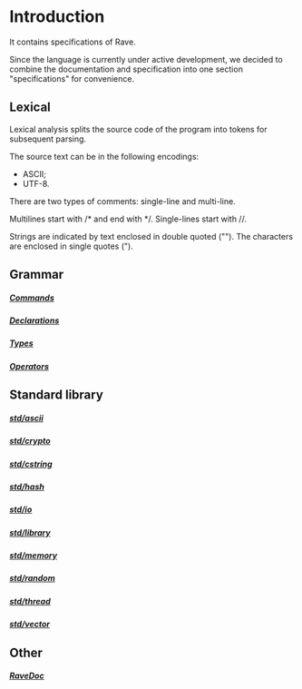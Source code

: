 # Introduction

It contains specifications of Rave.

Since the language is currently under active development, we decided to combine the documentation and specification into one section "specifications" for convenience.

## Lexical

Lexical analysis splits the source code of the program into tokens for subsequent parsing.

The source text can be in the following encodings:
- ASCII;
- UTF-8.

There are two types of comments: single-line and multi-line.

Multilines start with /* and end with */.
Single-lines start with //.

Strings are indicated by text enclosed in double quoted ("").
The characters are enclosed in single quotes (").

## Grammar

##### [Commands](grammar/commands.md)
##### [Declarations](grammar/declarations.md)
##### [Types](grammar/types.md)
##### [Operators](grammar/operators.md)

## Standard library

##### [std/ascii](std/ascii.md)
##### [std/crypto](std/crypto.md)
##### [std/cstring](std/cstring.md)
##### [std/hash](std/hash.md)
##### [std/io](std/io.md)
##### [std/library](std/library.md)
##### [std/memory](std/memory.md)
##### [std/random](std/random.md)
##### [std/thread](std/thread.md)
##### [std/vector](std/vector.md)

## Other

##### [RaveDoc](ravedoc.md)
